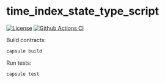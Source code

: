 # time_index_state_type_script

[![License](https://img.shields.io/badge/license-MIT-green)](https://github.com/solargatsby/time_index_state_type_script/LICENSE)
[![Github Actions CI](https://github.com/solargatsby/time_index_state_type_script/workflows/CI/badge.svg)](https://github.com/solargatsby/time_index_state_type_script/actions)

Build contracts:

``` sh
capsule build
```

Run tests:

``` sh
capsule test
```

